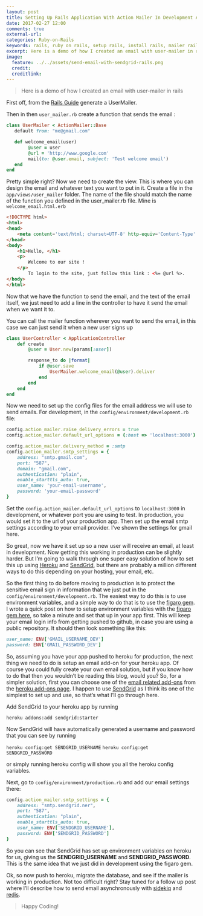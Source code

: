 ```yaml
---
layout: post
title: Setting Up Rails Application With Action Mailer In Development And Sendgrid In Production Using Heroku
date: 2017-02-27 12:00
comments: true
external-url: 
categories: Ruby-on-Rails
keywords: rails, ruby on rails, setup rails, install rails, mailer rails, sendgrid, heroku
excerpt: Here is a demo of how I created an email with user-mailer in rails
image:
  feature: ../../assets/send-email-with-sendgrid-rails.png
  credit: 
  creditlink:
---
```

>Here is a demo of how I created an email with user-mailer in rails

First off, from the [Rails Guide](http://guides.rubyonrails.org/action_mailer_basics.html) generate a UserMailer.

Then in then `user_mailer.rb` create a function that sends the email :

```ruby
class UserMailer < ActionMailer::Base
   default from: "me@gmail.com" 

   def welcome_email(user)
        @user = user
        @url = 'http://www.google.com'
        mail(to: @user.email, subject: 'Test welcome email')
   end
end
```

Pretty simple right?  Now we need to create the view.  This is where you can design the email and whatever text you want to put in it. Create a file in the `app/views/user_mailer` folder.  The name of the file should match the name of the function you defined in the user_mailer.rb file.  Mine is `welcome_email.html.erb`

```html
<!DOCTYPE html>
<html>
<head>
    <meta content='text/html; charset=UTF-8' http-equiv='Content-Type' />
</head>
<body>
    <h1>Hello, </h1>
    <p>
        Welcome to our site !
    </p>
        To login to the site, just follow this link : <%= @url %>.
</body>
</html>
```

Now that we have the function to send the email, and the text of the email itself,  we just need to add a line in the controller to have it send the email when we want it to.

You can call the mailer function wherever you want to send the email, in this case we can just send it when a new user signs up

```ruby
class UserController < ApplicationController
    def create
        @user = User.new(params[:user])

        response_to do |format|
            if @user.save
                UserMailer.welcome_email(@user).deliver
            end
        end
    end
end
```

Now we need to set up the config files for the email address we will use to send emails. For development, in the `config/environment/development.rb` file:

```ruby
config.action_mailer.raise_delivery_errors = true
config.action_mailer.default_url_options = {:host => 'localhost:3000'}

config.action_mailer.delivery_method = :smtp
config.action_mailer.smtp_settings = {
    address: "smtp.gmail.com",
    port: "587",
    domain: "gmail.com",
    authentication: "plain",
    enable_starttls_auto: true,
    user_name: 'your-email-username',
    password: 'your-email-password'
}
```

Set the `config.action_mailer.default_url_options` to `localhost:3000` in development, or whatever port you are using to test.  In production, you would set it to the url of your production app.  Then set up the email smtp settings according to your email provider.  I’ve shown the settings for gmail here.

So great, now we have it set up so a new user will receive an email, at least in development.  Now getting this working in production can be slightly harder.  But I’m going to walk through one super easy solution of how to set this up using [Heroku](https://www.heroku.com/) and [SendGrid](http://sendgrid.com/), but there are probably a million different ways to do this depending on your hosting, your email, etc.

So the first thing to do before moving to production is to protect the sensitive email sign in information that we just put in the `config/environment/development.rb`.  The easiest way to do this is to use environment variables, and a simple way to do that is to use the [figaro gem](https://github.com/laserlemon/figaro).  I wrote a quick post on how to setup environment variables with the [figaro gem here](https://howilearnedrails.wordpress.com/2013/08/05/environment-variables-with-the-figaro-gem/), so take a minute and set that up in your app first.  This will keep your email login info from getting pushed to github, in case you are using a public repository.  It should then look something like this:


```ruby
user_name: ENV['GMAIL_USERNAME_DEV']
password: ENV['GMAIL_PASSWORD_DEV']
```

So, assuming you have your app pushed to heroku for production, the next thing we need to do is setup an email add-on for your heroku app.  Of course you could fully create your own email solution, but if you know how to do that then you wouldn’t be reading this blog, would you? So, for a simpler solution, first you can choose one of the [email related add-ons](https://addons.heroku.com/#email-sms) from the [heroku add-ons page](https://addons.heroku.com/).  I happen to use [SendGrid](https://addons.heroku.com/sendgrid) as I think its one of the simplest to set up and use, so that’s what I’ll go through here.

Add SendGrid to your heroku app by running

`heroku addons:add sendgrid:starter`

Now SendGrid will have automatically generated a username and password that you can see by running

`heroku config:get SENDGRID_USERNAME`
`heroku config:get SENDGRID_PASSWORD`

or simply running heroku config will show you all the heroku config variables.

Next, go to `config/environment/production.rb` and add our email settings there:


```ruby
config.action_mailer.smtp_settings = {
    address: "smtp.sendgrid.ner",
    port: "587",
    authentication: "plain",
    enable_starttls_auto: true,
    user_name: ENV['SENDGRID_USERNAME'],
    password: ENV['SENDGRID_PASSWORD']
}
```

So you can see that SendGrid has set up environment variables on heroku for us, giving us the **SENDGRID_USERNAME** and **SENDGRID_PASSWORD**.  This is the same idea that we just did in development using the figaro gem.

Ok, so now push to heroku, migrate the database, and see if the mailer is working in production.  Not too difficult right?  Stay tuned for a follow up post where I’ll describe how to send email asynchronously with [sidekiq](http://sidekiq.org/) and [redis](http://redis.io/).

>Happy Coding!
